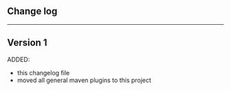 ## Change log
----------------------

Version 1
-------------

ADDED:

- this changelog file
- moved all general maven plugins to this project